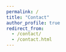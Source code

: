 ```yaml
---
permalink: /
title: "Contact"
author_profile: true
redirect_from: 
  - /contact/
  - /contact.html
---
```


